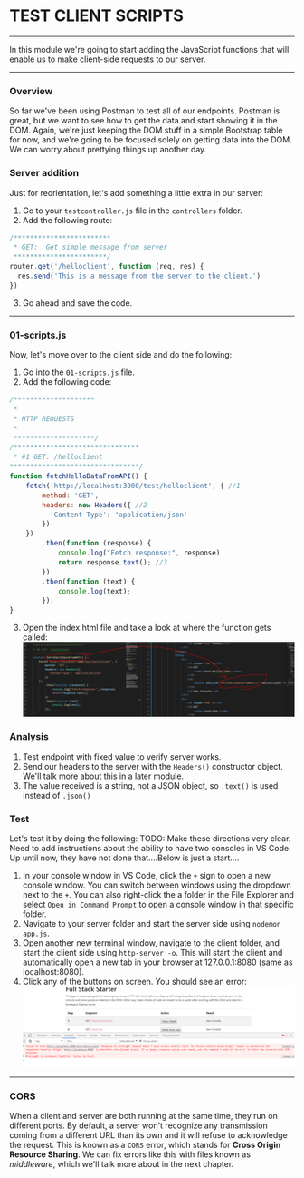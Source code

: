 # TEST CLIENT SCRIPTS
---
In this module we're going to start adding the JavaScript functions that will enable us to make client-side requests to our server. 

<hr />

### Overview
So far we've been using Postman to test all of our endpoints. Postman is great, but we want to see how to get the data and start showing it in the DOM. Again, we're just keeping the DOM stuff in a simple Bootstrap table for now, and we're going to be focused solely on getting data into the DOM. We can worry about prettying things up another day.

### Server addition
Just for reorientation, let's add something a little extra in our server:

1. Go to your `testcontroller.js` file in the `controllers` folder.
2. Add the following route:
```js
/************************
 * GET:  Get simple message from server
 ***********************/
router.get('/helloclient', function (req, res) {
  res.send('This is a message from the server to the client.')
})
```
3. Go ahead and save the code.

<hr />

### 01-scripts.js
Now, let's move over to the client side and do the following:
1. Go into the `01-scripts.js` file.
2. Add the following code:
```js
/********************
 * 
 * HTTP REQUESTS
 * 
 ********************/
/*******************************
 * #1 GET: /helloclient
********************************/
function fetchHelloDataFromAPI() {
	fetch('http://localhost:3000/test/helloclient', { //1
		method: 'GET', 
		headers: new Headers({ //2
		  'Content-Type': 'application/json'
		})
	})
		.then(function (response) {
			console.log("Fetch response:", response)
			return response.text(); //3
		})
		.then(function (text) {
			console.log(text);
		});
}

```
3. Open the index.html file and take a look at where the function gets called:
![screenshot](assets/02-testjs-helloclientfetch.PNG)



### Analysis
1. Test endpoint with fixed value to verify server works.
2. Send our headers to the server with the `Headers()` constructor object. We'll talk more about this in a later module.
3. The value received is a string, not a JSON object, so `.text()` is used instead of `.json()`


### Test
Let's test it by doing the following:
TODO: Make these directions very clear. Need to add instructions about the ability to have two consoles in VS Code. Up until now, they have not done that....Below is just a start....
1. In your console window in VS Code, click the `+` sign to open a new console window. You can switch between windows using the dropdown next to the `+`. You can also right-click the a folder in the File Explorer and select `Open in Command Prompt` to open a console window in that specific folder.
2. Navigate to your server folder and start the server side using `nodemon app.js`.
3. Open another new terminal window, navigate to the client folder, and start the client side using `http-server -o`. This will start the client and automatically open a new tab in your browser at 127.0.0.1:8080 (same as localhost:8080). 
4. Click any of the buttons on screen. You should see an error:
![screenshot](assets/01-helloclient-cors-error.PNG)


<hr />

### CORS
When a client and server are both running at the same time, they run on different ports. By default, a server won't recognize any transmission coming from a different URL than its own and it will refuse to acknowledge the request. This is known as a `CORS` error, which stands for **Cross Origin Resource Sharing**. We can fix errors like this with files known as *middleware*, which we'll talk more about in the next chapter.